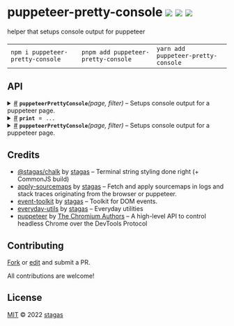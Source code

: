 <h1>
puppeteer-pretty-console <a href="https://npmjs.org/package/puppeteer-pretty-console"><img src="https://img.shields.io/badge/npm-v1.0.1-F00.svg?colorA=000"/></a> <a href="src"><img src="https://img.shields.io/badge/loc-105-FFF.svg?colorA=000"/></a> <a href="LICENSE"><img src="https://img.shields.io/badge/license-MIT-F0B.svg?colorA=000"/></a>
</h1>

<p></p>

helper that setups console output for puppeteer

<h4>
<table><tr><td title="Triple click to select and copy paste">
<code>npm i puppeteer-pretty-console </code>
</td><td title="Triple click to select and copy paste">
<code>pnpm add puppeteer-pretty-console </code>
</td><td title="Triple click to select and copy paste">
<code>yarn add puppeteer-pretty-console</code>
</td></tr></table>
</h4>

## API

<p>  <details id="puppeteerPrettyConsole$1" title="Function" ><summary><span><a href="#puppeteerPrettyConsole$1">#</a></span>  <code><strong>puppeteerPrettyConsole</strong></code><em>(page, filter)</em>     &ndash; Setups console output for a puppeteer page.</summary>  <a href="src/index.ts#L31">src/index.ts#L31</a>  <ul>    <p>  <p>

```ts
const page = await browser.newPage()
puppeteerPrettyConsole(page)
```

</p>
  <details id="page$3" title="Parameter" ><summary><span><a href="#page$3">#</a></span>  <code><strong>page</strong></code>     &ndash; A puppeteer page instance created by browser.newPage()
</summary>    <ul><p><span>Page</span></p>        </ul></details><details id="filter$4" title="Function" ><summary><span><a href="#filter$4">#</a></span>  <code><strong>filter</strong></code><em>(args)</em>    </summary>    <ul>    <p>    <details id="args$7" title="Parameter" ><summary><span><a href="#args$7">#</a></span>  <code><strong>args</strong></code>    </summary>    <ul><p>any  []</p>        </ul></details>  <p><strong>filter</strong><em>(args)</em>  &nbsp;=&gt;  <ul>any  []</ul></p></p>    </ul></details>  <p><strong>puppeteerPrettyConsole</strong><em>(page, filter)</em>  &nbsp;=&gt;  <ul>void</ul></p></p>    </ul></details><details id="print$8" title="Variable" ><summary><span><a href="#print$8">#</a></span>  <code><strong>print</strong></code>  <span><span>&nbsp;=&nbsp;</span>  <code>...</code></span>  </summary>  <a href="src/index.ts#L17">src/index.ts#L17</a>  <ul><p>any</p>        </ul></details><details id="puppeteerPrettyConsole$1" title="Function" ><summary><span><a href="#puppeteerPrettyConsole$1">#</a></span>  <code><strong>puppeteerPrettyConsole</strong></code><em>(page, filter)</em>     &ndash; Setups console output for a puppeteer page.</summary>  <a href="src/index.ts#L31">src/index.ts#L31</a>  <ul>    <p>  <p>

```ts
const page = await browser.newPage()
puppeteerPrettyConsole(page)
```

</p>
  <details id="page$3" title="Parameter" ><summary><span><a href="#page$3">#</a></span>  <code><strong>page</strong></code>     &ndash; A puppeteer page instance created by browser.newPage()
</summary>    <ul><p><span>Page</span></p>        </ul></details><details id="filter$4" title="Function" ><summary><span><a href="#filter$4">#</a></span>  <code><strong>filter</strong></code><em>(args)</em>    </summary>    <ul>    <p>    <details id="args$7" title="Parameter" ><summary><span><a href="#args$7">#</a></span>  <code><strong>args</strong></code>    </summary>    <ul><p>any  []</p>        </ul></details>  <p><strong>filter</strong><em>(args)</em>  &nbsp;=&gt;  <ul>any  []</ul></p></p>    </ul></details>  <p><strong>puppeteerPrettyConsole</strong><em>(page, filter)</em>  &nbsp;=&gt;  <ul>void</ul></p></p>    </ul></details></p>

## Credits

- [@stagas/chalk](https://npmjs.org/package/@stagas/chalk) by [stagas](https://github.com/stagas) &ndash; Terminal string styling done right (+ CommonJS build)
- [apply-sourcemaps](https://npmjs.org/package/apply-sourcemaps) by [stagas](https://github.com/stagas) &ndash; Fetch and apply sourcemaps in logs and stack traces originating from the browser or puppeteer.
- [event-toolkit](https://npmjs.org/package/event-toolkit) by [stagas](https://github.com/stagas) &ndash; Toolkit for DOM events.
- [everyday-utils](https://npmjs.org/package/everyday-utils) by [stagas](https://github.com/stagas) &ndash; Everyday utilities
- [puppeteer](https://npmjs.org/package/puppeteer) by [The Chromium Authors](https://github.com/puppeteer) &ndash; A high-level API to control headless Chrome over the DevTools Protocol

## Contributing

[Fork](https://github.com/stagas/puppeteer-pretty-console/fork) or [edit](https://github.dev/stagas/puppeteer-pretty-console) and submit a PR.

All contributions are welcome!

## License

<a href="LICENSE">MIT</a> &copy; 2022 [stagas](https://github.com/stagas)
